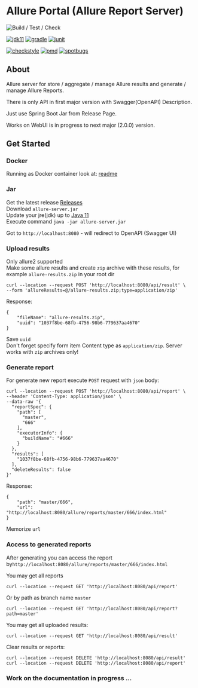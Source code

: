Allure Portal (Allure Report Server)
=================================
![Build / Test / Check](https://github.com/kochetkov-ma/allure-server/workflows/Build%20/%20Test%20/%20Check/badge.svg?branch=master)  

[![jdk11](https://camo.githubusercontent.com/f3886a668d85acf93f6fec0beadcbb40a5446014/68747470733a2f2f696d672e736869656c64732e696f2f62616467652f6a646b2d31312d7265642e737667)](https://www.oracle.com/java/technologies/javase-jdk11-downloads.html)
[![gradle](https://camo.githubusercontent.com/f7b6b0146f2ee4c36d3da9fa18d709301d91f811/68747470733a2f2f696d672e736869656c64732e696f2f62616467652f746f6f6c2d677261646c652d626c75652e737667)](https://gradle.org/)
[![junit](https://camo.githubusercontent.com/d2ba89c41121d7c6223c1ad926380235cf95ef82/68747470733a2f2f696d672e736869656c64732e696f2f62616467652f6a756e69742d706c6174666f726d2d627269676874677265656e2e737667)](https://github.com/junit-team/junit4/blob/master/doc/ReleaseNotes4.13.md)

[![checkstyle](https://img.shields.io/badge/checkstyle-google-blue)](https://github.com/checkstyle/checkstyle)
[![pmd](https://img.shields.io/badge/pmd-passed-green)](https://github.com/pmd/pmd)
[![spotbugs](https://img.shields.io/badge/spotbugs-passed-green)](https://github.com/spotbugs/spotbugs)

## About
Allure server for store / aggregate / manage Allure results and generate / manage Allure Reports.

There is only API in first major version with Swagger(OpenAPI) Description.

Just use Spring Boot Jar from Release Page.
   
Works on WebUI is in progress to next major (2.0.0) version.

## Get Started
### Docker
Running as Docker container look at: [readme](https://hub.docker.com/repository/docker/kochetkovma/allure-server)
### Jar 
Get the latest release [Releases](https://github.com/kochetkov-ma/allure-server/releases)   
Download `allure-server.jar`  
Update your jre(jdk) up to [Java 11](https://www.oracle.com/java/technologies/javase/jdk11-archive-downloads.html)  
Execute command `java -jar allure-server.jar`

Got to `http://localhost:8080` - will redirect to OpenAPI (Swagger UI)

### Upload results
Only allure2 supported  
Make some allure results and create `zip` archive with these results, for example `allure-results.zip` in your root dir
```shell
curl --location --request POST 'http://localhost:8080/api/result' \
--form 'allureResults=@/allure-results.zip;type=application/zip'
```
Response:
```
{
    "fileName": "allure-results.zip",
    "uuid": "1037f8be-68fb-4756-98b6-779637aa4670"
}
```
Save `uuid`  
Don't forget specify form item Content type as `application/zip`.  Server works with `zip` archives only!

### Generate report
For generate new report execute `POST` request with `json` body:
```shell
curl --location --request POST 'http://localhost:8080/api/report' \
--header 'Content-Type: application/json' \
--data-raw '{
  "reportSpec": {
    "path": [
      "master",
      "666"
    ],
    "executorInfo": {
      "buildName": "#666"
    }
  },
  "results": [
    "1037f8be-68fb-4756-98b6-779637aa4670"
  ],
  "deleteResults": false
}'
```
Response:
```
{
    "path": "master/666",
    "url": "http://localhost:8080/allure/reports/master/666/index.html"
}
```
Memorize `url`

### Access to generated reports
After generating you can access the report by`http://localhost:8080/allure/reports/master/666/index.html`

You may get all reports
```shell
curl --location --request GET 'http://localhost:8080/api/report'
```
Or by path as branch name `master`
```shell
curl --location --request GET 'http://localhost:8080/api/report?path=master'
```
You may get all uploaded results:
```shell
curl --location --request GET 'http://localhost:8080/api/result'
```
Clear results or reports:
```shell
curl --location --request DELETE 'http://localhost:8080/api/result'
curl --location --request DELETE 'http://localhost:8080/api/report'
```

### Work on the documentation in progress ...